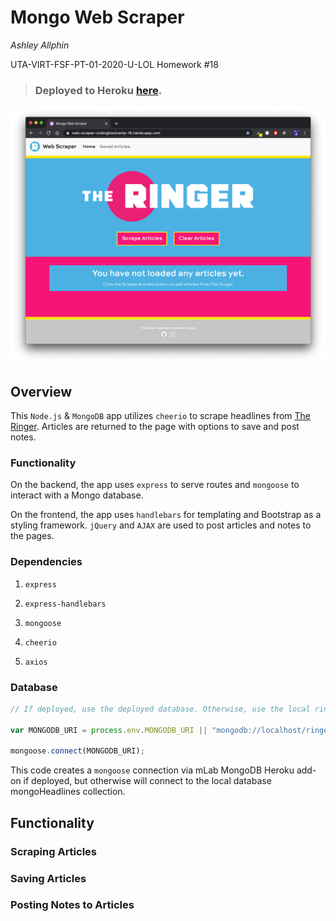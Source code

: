 Mongo Web Scraper
======


_Ashley Allphin_

UTA-VIRT-FSF-PT-01-2020-U-LOL Homework #18

> ### Deployed to Heroku [here](https://web-scraper-codingbootcamp-18.herokuapp.com/).


![home-page](public/assets/images/home-page.png)

## Overview

This `Node.js` & `MongoDB` app utilizes `cheerio` to scrape headlines from [The Ringer](www.theringer.com/features).  Articles are returned to the page with options to save and post notes.

### Functionality

On the backend, the app uses `express` to serve routes and `mongoose` to interact with a Mongo database.

On the frontend, the app uses `handlebars` for templating and Bootstrap as a styling framework. `jQuery` and `AJAX` are used to post articles and notes to the pages.

### Dependencies

   1. `express`

   2. `express-handlebars`

   3. `mongoose`

   4. `cheerio`

   5. `axios`


### Database
```js
// If deployed, use the deployed database. Otherwise, use the local ringerHeadlines database.

var MONGODB_URI = process.env.MONGODB_URI || "mongodb://localhost/ringerHeadlines";

mongoose.connect(MONGODB_URI);
```

This code creates a `mongoose` connection via mLab MongoDB Heroku add-on if deployed, but otherwise will connect to the local database mongoHeadlines collection.

## Functionality

### Scraping Articles

### Saving Articles

### Posting Notes to Articles